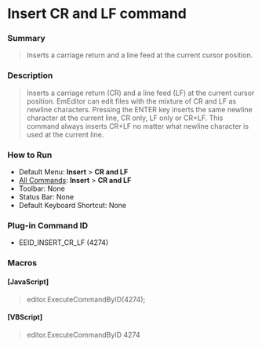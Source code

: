 # Insert CR and LF command

### Summary

> Inserts a carriage return and a line feed at the current cursor position.

### Description

> Inserts a carriage return (CR) and a line feed (LF) at the current cursor
> position. EmEditor
> can edit files with the mixture of CR and LF as newline characters. Pressing the
> ENTER key inserts the same newline character at the current line, CR only, LF
> only or CR+LF. This command always inserts CR+LF no matter what newline character is used at the current line.

### How to Run

- Default Menu: **Insert** \> **CR and LF**
- [All Commands](../tools/all_commands): **Insert** \> **CR and LF**
- Toolbar: None
- Status Bar: None
- Default Keyboard Shortcut: None

### Plug-in Command ID

- EEID\_INSERT\_CR\_LF (4274)

### Macros

#### \[JavaScript\]

> editor.ExecuteCommandByID(4274);

#### \[VBScript\]

> editor.ExecuteCommandByID 4274